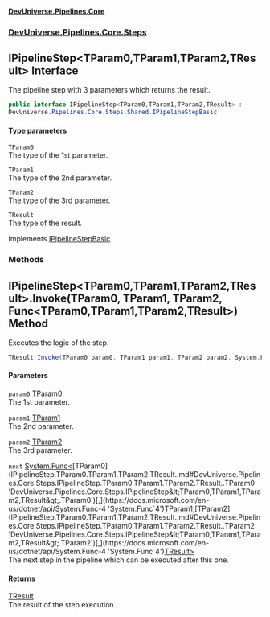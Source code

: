 #### [DevUniverse.Pipelines.Core](Pipelines.md 'Pipelines')
### [DevUniverse.Pipelines.Core.Steps](Pipelines.md#DevUniverse.Pipelines.Core.Steps 'DevUniverse.Pipelines.Core.Steps')
## IPipelineStep&lt;TParam0,TParam1,TParam2,TResult&gt; Interface
The pipeline step with 3 parameters which returns the result.  
```csharp
public interface IPipelineStep<TParam0,TParam1,TParam2,TResult> :
DevUniverse.Pipelines.Core.Steps.Shared.IPipelineStepBasic
```
#### Type parameters
<a name='DevUniverse.Pipelines.Core.Steps.IPipelineStep.TParam0.TParam1.TParam2.TResult..TParam0'></a>
`TParam0`  
The type of the 1st parameter.
  
<a name='DevUniverse.Pipelines.Core.Steps.IPipelineStep.TParam0.TParam1.TParam2.TResult..TParam1'></a>
`TParam1`  
The type of the 2nd parameter.
  
<a name='DevUniverse.Pipelines.Core.Steps.IPipelineStep.TParam0.TParam1.TParam2.TResult..TParam2'></a>
`TParam2`  
The type of the 3rd parameter.
  
<a name='DevUniverse.Pipelines.Core.Steps.IPipelineStep.TParam0.TParam1.TParam2.TResult..TResult'></a>
`TResult`  
The type of the result.
  

Implements [IPipelineStepBasic](IPipelineStepBasic.md 'DevUniverse.Pipelines.Core.Steps.Shared.IPipelineStepBasic')  
### Methods
<a name='DevUniverse.Pipelines.Core.Steps.IPipelineStep.TParam0.TParam1.TParam2.TResult..Invoke(TParam0.TParam1.TParam2.System.Func.TParam0.TParam1.TParam2.TResult.)'></a>
## IPipelineStep&lt;TParam0,TParam1,TParam2,TResult&gt;.Invoke(TParam0, TParam1, TParam2, Func&lt;TParam0,TParam1,TParam2,TResult&gt;) Method
Executes the logic of the step.  
```csharp
TResult Invoke(TParam0 param0, TParam1 param1, TParam2 param2, System.Func<TParam0,TParam1,TParam2,TResult> next);
```
#### Parameters
<a name='DevUniverse.Pipelines.Core.Steps.IPipelineStep.TParam0.TParam1.TParam2.TResult..Invoke(TParam0.TParam1.TParam2.System.Func.TParam0.TParam1.TParam2.TResult.).param0'></a>
`param0` [TParam0](IPipelineStep.TParam0.TParam1.TParam2.TResult..md#DevUniverse.Pipelines.Core.Steps.IPipelineStep.TParam0.TParam1.TParam2.TResult..TParam0 'DevUniverse.Pipelines.Core.Steps.IPipelineStep&lt;TParam0,TParam1,TParam2,TResult&gt;.TParam0')  
The 1st parameter.
  
<a name='DevUniverse.Pipelines.Core.Steps.IPipelineStep.TParam0.TParam1.TParam2.TResult..Invoke(TParam0.TParam1.TParam2.System.Func.TParam0.TParam1.TParam2.TResult.).param1'></a>
`param1` [TParam1](IPipelineStep.TParam0.TParam1.TParam2.TResult..md#DevUniverse.Pipelines.Core.Steps.IPipelineStep.TParam0.TParam1.TParam2.TResult..TParam1 'DevUniverse.Pipelines.Core.Steps.IPipelineStep&lt;TParam0,TParam1,TParam2,TResult&gt;.TParam1')  
The 2nd parameter.
  
<a name='DevUniverse.Pipelines.Core.Steps.IPipelineStep.TParam0.TParam1.TParam2.TResult..Invoke(TParam0.TParam1.TParam2.System.Func.TParam0.TParam1.TParam2.TResult.).param2'></a>
`param2` [TParam2](IPipelineStep.TParam0.TParam1.TParam2.TResult..md#DevUniverse.Pipelines.Core.Steps.IPipelineStep.TParam0.TParam1.TParam2.TResult..TParam2 'DevUniverse.Pipelines.Core.Steps.IPipelineStep&lt;TParam0,TParam1,TParam2,TResult&gt;.TParam2')  
The 3rd parameter.
  
<a name='DevUniverse.Pipelines.Core.Steps.IPipelineStep.TParam0.TParam1.TParam2.TResult..Invoke(TParam0.TParam1.TParam2.System.Func.TParam0.TParam1.TParam2.TResult.).next'></a>
`next` [System.Func&lt;](https://docs.microsoft.com/en-us/dotnet/api/System.Func-4 'System.Func`4')[TParam0](IPipelineStep.TParam0.TParam1.TParam2.TResult..md#DevUniverse.Pipelines.Core.Steps.IPipelineStep.TParam0.TParam1.TParam2.TResult..TParam0 'DevUniverse.Pipelines.Core.Steps.IPipelineStep&lt;TParam0,TParam1,TParam2,TResult&gt;.TParam0')[,](https://docs.microsoft.com/en-us/dotnet/api/System.Func-4 'System.Func`4')[TParam1](IPipelineStep.TParam0.TParam1.TParam2.TResult..md#DevUniverse.Pipelines.Core.Steps.IPipelineStep.TParam0.TParam1.TParam2.TResult..TParam1 'DevUniverse.Pipelines.Core.Steps.IPipelineStep&lt;TParam0,TParam1,TParam2,TResult&gt;.TParam1')[,](https://docs.microsoft.com/en-us/dotnet/api/System.Func-4 'System.Func`4')[TParam2](IPipelineStep.TParam0.TParam1.TParam2.TResult..md#DevUniverse.Pipelines.Core.Steps.IPipelineStep.TParam0.TParam1.TParam2.TResult..TParam2 'DevUniverse.Pipelines.Core.Steps.IPipelineStep&lt;TParam0,TParam1,TParam2,TResult&gt;.TParam2')[,](https://docs.microsoft.com/en-us/dotnet/api/System.Func-4 'System.Func`4')[TResult](IPipelineStep.TParam0.TParam1.TParam2.TResult..md#DevUniverse.Pipelines.Core.Steps.IPipelineStep.TParam0.TParam1.TParam2.TResult..TResult 'DevUniverse.Pipelines.Core.Steps.IPipelineStep&lt;TParam0,TParam1,TParam2,TResult&gt;.TResult')[&gt;](https://docs.microsoft.com/en-us/dotnet/api/System.Func-4 'System.Func`4')  
The next step in the pipeline which can be executed after this one.
  
#### Returns
[TResult](IPipelineStep.TParam0.TParam1.TParam2.TResult..md#DevUniverse.Pipelines.Core.Steps.IPipelineStep.TParam0.TParam1.TParam2.TResult..TResult 'DevUniverse.Pipelines.Core.Steps.IPipelineStep&lt;TParam0,TParam1,TParam2,TResult&gt;.TResult')  
The result of the step execution.
  
